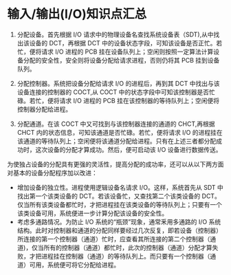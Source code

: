 # 输入/输出(I/O)知识点汇总

1) 分配设备。首先根据 I/O 请求中的物理设备名查找系统设备表（SDT),从中找出该设备的 DCT，再根据 DCT 中的设备状态字段，可知该设备是否正忙。若忙，便将请求 I/O 进程的 PCB 挂在设备队列上；空闲则按照一定算法计算设备分配的安全性，安全则将设备分配给请求进程，否则仍将其 PCB 挂到设备队列。

2) 分配控制器。系统把设备分配给请求 I/O 的进程后，再到其 DCT 中找出与该设备连接的控制器的 COCT,从 COCT 中的状态字段中可知该控制器是否忙碌。若忙，便将请求 I/O 进程的 PCB 挂在该控制器的等待队列上；空闲便将控制器分配给进程。

3) 分配通道。在该 COCT 中又可找到与该控制器连接的通道的 CHCT,再根据 CHCT 内的状态信息，可知该通道是否忙碌。若忙，便将请求 I/O 的进程挂在该通道的等待队列上；空闲便将该通道分配给进程。只有在上述三者都分配成功时，这次设备的分配才算成功。然后，便可启动该 I/O 设备进行数据传送。

为使独占设备的分配具有更强的灵活性，提高分配的成功率，还可以从以下两方面对基本的设备分配程序加以改进：

*   增加设备的独立性。进程使用逻辑设备名请求 I/O。这样，系统首先从 SDT 中找出第一个该类设备的 DCT。若该设备忙，又查找第二个该类设备的 DCT。仅当所有该类设备都忙时，才把进程挂在该类设备的等待队列上；只要有一个该类设备可用，系统便进一步计算分配该设备的安全性。
*   考虑多通路情况。为防止 I/O 系统的“瓶颈”现象，通常釆用多通路的 I/O 系统结构。此时对控制器和通道的分配同样要经过几次反复，即若设备（控制器）所连接的第一个控制器（通道）忙时，应查看其所连接的第二个控制器（通道)，仅当所有的控制器（通道）都忙时，此次的控制器（通道）分配才算失败，才把进程挂在控制器（通道）的等待队列上。而只要有一个控制器（通道）可用，系统便可将它分配给进程。